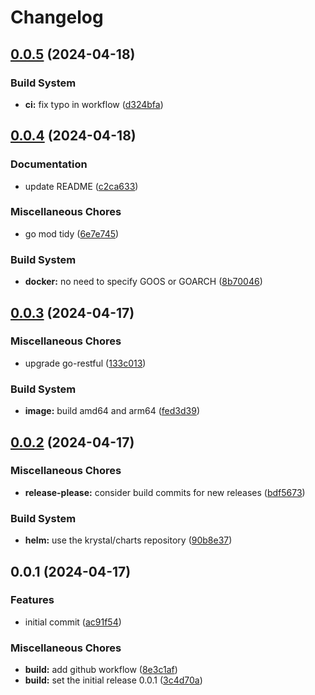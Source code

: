 # Changelog

## [0.0.5](https://github.com/krystal/cert-manager-webhook-katapult/compare/v0.0.4...v0.0.5) (2024-04-18)


### Build System

* **ci:** fix typo in workflow ([d324bfa](https://github.com/krystal/cert-manager-webhook-katapult/commit/d324bfa09bbb65fae037b40cf14c44ef714691e6))

## [0.0.4](https://github.com/krystal/cert-manager-webhook-katapult/compare/v0.0.3...v0.0.4) (2024-04-18)


### Documentation

* update README ([c2ca633](https://github.com/krystal/cert-manager-webhook-katapult/commit/c2ca633718b21e997d2a8542d664ccb64b83b185))


### Miscellaneous Chores

* go mod tidy ([6e7e745](https://github.com/krystal/cert-manager-webhook-katapult/commit/6e7e74597572c1d08ba07a67ca3c93a3e89ebcf0))


### Build System

* **docker:** no need to specify GOOS or GOARCH ([8b70046](https://github.com/krystal/cert-manager-webhook-katapult/commit/8b700465bef53b36fe1025f9ae42500bcc6e2af9))

## [0.0.3](https://github.com/krystal/cert-manager-webhook-katapult/compare/v0.0.2...v0.0.3) (2024-04-17)


### Miscellaneous Chores

* upgrade go-restful ([133c013](https://github.com/krystal/cert-manager-webhook-katapult/commit/133c013713367bd21a5a772214779c274054ed86))


### Build System

* **image:** build amd64 and arm64 ([fed3d39](https://github.com/krystal/cert-manager-webhook-katapult/commit/fed3d39891ff48aa933e3641991bdaa499f12d5d))

## [0.0.2](https://github.com/krystal/cert-manager-webhook-katapult/compare/v0.0.1...v0.0.2) (2024-04-17)


### Miscellaneous Chores

* **release-please:** consider build commits for new releases ([bdf5673](https://github.com/krystal/cert-manager-webhook-katapult/commit/bdf56739b84a343e8de7fe3b1b70c90e2cc0027e))


### Build System

* **helm:** use the krystal/charts repository ([90b8e37](https://github.com/krystal/cert-manager-webhook-katapult/commit/90b8e37ece2b1d2b046ed3a6fc93e7a8f2cba630))

## 0.0.1 (2024-04-17)


### Features

* initial commit ([ac91f54](https://github.com/krystal/cert-manager-webhook-katapult/commit/ac91f54c532bc8b8e0b741c17e1fbe309f24adb5))


### Miscellaneous Chores

* **build:** add github workflow ([8e3c1af](https://github.com/krystal/cert-manager-webhook-katapult/commit/8e3c1afbaee26d2526595676477ab13052e6ac8d))
* **build:** set the initial release 0.0.1 ([3c4d70a](https://github.com/krystal/cert-manager-webhook-katapult/commit/3c4d70ae7e002321019772dc5b563623471d6011))
